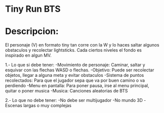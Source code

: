 # Tiny Run BTS  
# Descripcion:

El personaje (V) en formato tiny tan corre con la W y lo haces saltar algunos obstaculos y recolectar lightsticks. 
Cada ciertos niveles el fondo es inspirado en algun MV.

1.- Lo que si debe tener:
-Movimiento de personaje: Caminar, saltar y esquivar con las flechas WASD o flechas. 
-Objetivo: Puede ser recolectar objetos, llegar a alguna meta y evitar obstaculos 
-Sistema de puntos recolectados: Para que el jugador sepa que va por buen camino o va perdiendo 
-Menu en pantalla: Para poner pausa, irse al menu principal, quitar o poner musica
-Musica: Canciones aleatorias de BTS 

2.- Lo que no debe tener:
-No debe ser multijugador
-No mundo 3D
-Escenas largas o muy complejas 